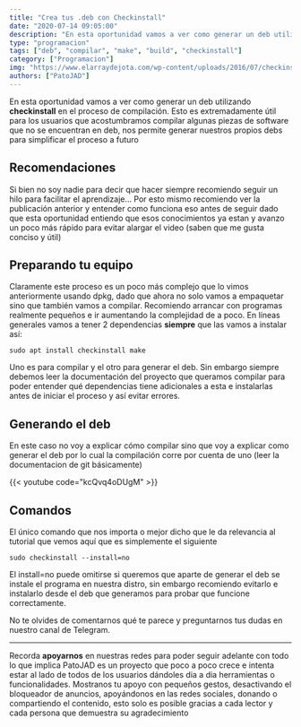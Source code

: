 ```yaml
---
title: "Crea tus .deb con Checkinstall"
date: "2020-07-14 09:05:00"
description: "En esta oportunidad vamos a ver como generar un deb utilizando checkinstall en el proceso de compilación."
type: "programacion"
tags: ["deb", "compilar", "make", "build", "checkinstall"]
category: ["Programacion"]
img: "https://www.elarraydejota.com/wp-content/uploads/2016/07/checkinstall_description.png"
authors: ["PatoJAD"]
---
```


En esta oportunidad vamos a ver como generar un deb utilizando **checkinstall** en el proceso de compilación. Esto es extremadamente útil para los usuarios que acostumbramos compilar algunas piezas de software que no se encuentran en deb, nos permite generar nuestros propios debs para simplificar el proceso a futuro

## Recomendaciones

Si bien no soy nadie para decir que hacer siempre recomiendo seguir un hilo para facilitar el aprendizaje… Por esto mismo recomiendo ver la publicación anterior y entender como funciona eso antes de seguir dado que esta oportunidad entiendo que esos conocimientos ya estan y avanzo un poco más rápido para evitar alargar el video (saben que me gusta conciso y útil)

## Preparando tu equipo

Claramente este proceso es un poco más complejo que lo vimos anteriormente usando dpkg, dado que ahora no solo vamos a empaquetar sino que también vamos a compilar. Recomiendo arrancar con programas realmente pequeños e ir aumentando la complejidad de a poco. En líneas generales vamos a tener 2 dependencias **siempre** que las vamos a instalar así:

    sudo apt install checkinstall make

Uno es para compilar y el otro para generar el deb. Sin embargo siempre debemos leer la documentación del proyecto que queramos compilar para poder entender qué dependencias tiene adicionales a esta e instalarlas antes de iniciar el proceso y así evitar errores.

## Generando el deb

En este caso no voy a explicar cómo compilar sino que voy a explicar como generar el deb por lo cual la compilación corre por cuenta de uno (leer la documentacion de git básicamente)

{{< youtube code="kcQvq4oDUgM" >}}

## Comandos

El único comando que nos importa o mejor dicho que le da relevancia al tutorial que vemos aquí que es simplemente el siguiente

    sudo checkinstall --install=no

El install=no puede omitirse si queremos que aparte de generar el deb se instale el programa en nuestra distro, sin embargo recomiendo evitarlo e instalarlo desde el deb que generamos para probar que funcione correctamente.

No te olvides de comentarnos qué te parece y preguntarnos tus dudas en nuestro canal de Telegram.

---

Recorda **apoyarnos** en nuestras redes para poder seguir adelante con todo lo que implica PatoJAD es un proyecto que poco a poco crece e intenta estar al lado de todos de los usuarios dándoles dia a dia herramientas o funcionalidades. Mostranos tu apoyo con pequeños gestos, desactivando el bloqueador de anuncios, apoyándonos en las redes sociales, donando o compartiendo el contenido, esto solo es posible gracias a cada lector y cada persona que demuestra su agradecimiento
